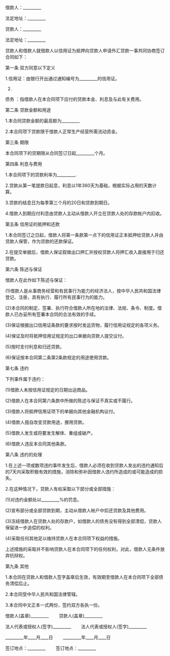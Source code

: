 
 


借款人：_________


法定地址：_________


贷款人：_________


法定地址：_________


贷款人和借款人就借款人以信用证为抵押向贷款人申请外汇贷款一事共同协商签订合同如下：


第一条 双方同意以下定义


1.信用证：由银行开出通过通知编号为_________的信用证。


2.
债务
：指借款人在本合同项下应付的贷款本金、利息及与此有关费用。


第二条 贷款金额和用途


1.本合同贷款金额的最高额为_________


2.本合同项下贷款限于借款人正常生产经营所需流动资金。


第三条 期限


本合同项下的贷期限从合同签订日起_________个月。


第四条 利息与费用


1.本合同项下的贷款利率为_________.


2.贷款从第一笔提款日起息，利息以1年360天为基础，根据实际占用的天数计算。


3.贷款的结息日为每季第三个月的20日和贷款到期日。


4.借款人到期应付利息由贷款人主动从借款人开立在贷款人处的存款帐户内扣收。


第五条 信用证的抵押和还款


1.本合同签订之日起，借款人将第一条款第一点下的信用证正本抵押给贷款人并由贷款人保管，作为贷款的还款保证。


2.在提交单据后，借款人保证叙做出口押汇并授权贷款人将押汇收入直接用于归还贷款。


第六条 陈述与保证


借款人在此作如下陈述与保证：


(1)借款人是从事商务经营和有民事行为能力的经济法人，按中华人民共和国法律登记、注册，具有执行、履行所有民事行为的能力。


(2)本合同的制定、签署、执行符合借款人所在地的法律、法规、条令、制度。借款人已办妥所有签署本合同的合法有效的手续。


(3)保证根据出口信用证条款的要求按时发运货物，履行信用证规定的各项义务。


(4)保证及时将抵押信用证规定的出口单据向贷款人提交议付。


(5)按时支付利息和归还贷款。


(6)保证按本合同第二条第2条款规定的用途使用贷款。


第七条 违约


下列事件属于违约：


(1)借款人未按信用证规定的日期出运商品。


(2)借款人在本合同第六条款中所做的陈述与保证不真实或不履行。


(3)借款人将抵押信用证项下的单据向其他金融机构议付。


(4)借款人擅自改变贷款用途，挪用贷款。


(5)借款人发生或将要发生解体、重组或破产。


(6)借款人违反本合同其他条款。


第八条 违约的处理


1.在上述一项或数项违约事件发生后，借款人必须在收到贷款人发出的违约通知后的7天内采取积极有效的措施，消除和弥补因借款人违约所造成的或可能造成的损失。


2.在这种情况下，贷款人有权采取以下部分或全部措施：


(1)对违约金额处以_________%的罚息。


(2)宣布部分或全部贷款到期，主动从借款人帐户中扣还贷款及其他费用。


(3)冻结借款人在贷款人处的存款户，如借款人的债务没有得到全部清偿，贷款人保留进一步追偿的权利。


(4)采取任何其他足以维持贷款人在本合同项下权益的措施。


上述措施的采取并不影响贷款人在本合同项下的任何权利，对此，借款人无条件放弃抗辩权。


第九条 其他


1.本合同在贷款人和借款人签字盖章后生效，有效期至借款人在本合同项下全部债务清偿后止。


2.本合同受中华人民共和国法律管辖。


3.本合同中文正本一式两份，签约双方各执一份。


借款人(盖章)_________ 　　贷款人(盖章)_________


法人代表或授权人(签字)_________　　 法人代表或授权人(签字)_________


_________年____月____日 　　_________年____月____日


签订地点：_________ 　　签订地点：_________
 


 

 
 
 
 
 
  


  
 

  


  


  
 
 
 
 

